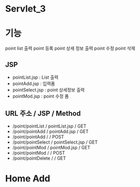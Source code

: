 # Servlet_3
 
 # 기능
 point list 출력
 point 등록
 point 상세 정보 출력
 point 수정
 point 삭제
 
 
 ## JSP
 - pointList.jsp	: List 출력
 - pointAdd.jsp		: 입력폼
 - pointSelect.jsp	: point 상세정보 출력
 - pointMod.jsp		: point 수정 폼
 
 ## URL 주소				/		JSP			/ Method
 - /point/pointList		/ pointList.jsp		/ GET
 - /point/pointAdd		/ pointAdd.jsp		/ GET
 - /point/pointAdd		/					/ POST
 - /point/pointSelect	/ pointSelect.jsp	/ GET
 - /point/pointMod		/ pointMod.jsp		/ GET
 - /point/pointMod		/					/ POST
 - /point/pointDelete	/ 					/ GET

# Home Add
